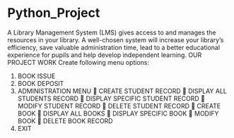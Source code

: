 # Python_Project

A Library Management System (LMS) gives access to and manages the resources in your library. A well-chosen system 
will increase your library’s efficiency, save valuable administration time, lead to a better educational experience for 
pupils and help develop independent learning. 
OUR PROJECT WORK 
Create following menu options: 
1. BOOK ISSUE 
2. BOOK DEPOSIT 
3. ADMINISTRATION MENU 
 CREATE STUDENT RECORD 
 DISPLAY ALL STUDENTS RECORD 
 DISPLAY SPECIFIC STUDENT RECORD 
 MODIFY STUDENT RECORD 
 DELETE STUDENT RECORD 
 CREATE BOOK 
 DISPLAY ALL BOOKS 
 DISPLAY SPECIFIC BOOK 
 MODIFY BOOK 
 DELETE BOOK RECORD 
4. EXIT 
